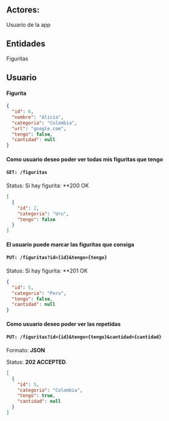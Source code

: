 ## Actores:

Usuario de la app

## Entidades

Figuritas

## Usuario

#### Figurita

```json
{
  "id": 6,
  "nombre": "Alicia",
  "categoria": "Colombia",
  "url": "google.com",
  "tengo": false,
  "cantidad": null
}
```

#### Como usuario deseo poder ver todas mis figuritas que tengo

#### `GET: /figuritas`

Status: Si hay figurita: \*\*200 OK

```json
[
  {
    "id": 2,
    "categoria": "Uru",
    "tengo": false
  }
]
```

#### El usuario puede marcar las figuritas que consiga

#### `PUT: /figuritas?id={id}&tengo={tengo}`

Status: Si hay figurita: \*\*201 OK

```json
{
  "id": 5,
  "categoria": "Peru",
  "tengo": false,
  "cantidad": null
}
```

#### Como usuario deseo poder ver las repetidas

#### `PUT: /figuritas?id={id}&tengo={tengo}&cantidad={cantidad}`

Formato: **JSON**

Status: **202 ACCEPTED**.

```json
[
  {
    "id": 5,
    "categoria": "Colombia",
    "tengo": true,
    "cantidad": null
  }
]
```

